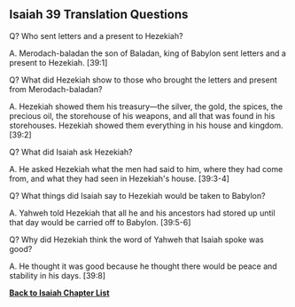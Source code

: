 ## Isaiah 39 Translation Questions ##

Q? Who sent letters and a present to Hezekiah?

A. Merodach-baladan the son of Baladan, king of Babylon sent letters and a present to Hezekiah. [39:1]

Q? What did Hezekiah show to those who brought the letters and present from Merodach-baladan?

A. Hezekiah showed them his treasury—the silver, the gold, the spices, the precious oil, the storehouse of his weapons, and all that was found in his storehouses. Hezekiah showed them everything in his house and kingdom. [39:2]

Q? What did Isaiah ask Hezekiah?

A. He asked Hezekiah what the men had said to him, where they had come from, and what they had seen in Hezekiah's house. [39:3-4]

Q? What things did Isaiah say to Hezekiah would be taken to Babylon?

A. Yahweh told Hezekiah that all he and his ancestors had stored up until that day would be carried off to Babylon. [39:5-6]

Q? Why did Hezekiah think the word of Yahweh that Isaiah spoke was good?

A. He thought it was good because he thought there would be peace and stability in his days. [39:8]

__[Back to Isaiah Chapter List](./)__

